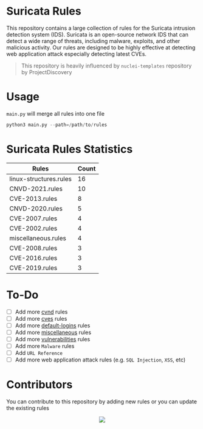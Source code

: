 # Suricata Rules

This repository contains a large collection of rules for the Suricata intrusion detection system (IDS). Suricata is an open-source network IDS that can detect a wide range of threats, including malware, exploits, and other malicious activity. Our rules are designed to be highly effective at detecting web application attack especially detecting latest CVEs.

> This repository is heavily influenced by `nuclei-templates` repository by ProjectDiscovery

# Usage

`main.py` will merge all rules into one file

```python
python3 main.py --path=/path/to/rules
```

# Suricata Rules Statistics

| Rules | Count |
| ----- | ----- |
| linux-structures.rules | 16 |
| CNVD-2021.rules | 10 |
| CVE-2013.rules | 8 |
| CNVD-2020.rules | 5 |
| CVE-2007.rules | 4 |
| CVE-2002.rules | 4 |
| miscellaneous.rules | 4 |
| CVE-2008.rules | 3 |
| CVE-2016.rules | 3 |
| CVE-2019.rules | 3 |

# To-Do

- [ ] Add more [cvnd](https://github.com/projectdiscovery/nuclei-templates/tree/main/http/cvnd) rules
- [ ] Add more [cves](https://github.com/projectdiscovery/nuclei-templates/tree/main/http/cves) rules
- [ ] Add more [default-logins](https://github.com/projectdiscovery/nuclei-templates/tree/main/http/default-logins) rules
- [ ] Add more [miscellaneous](https://github.com/projectdiscovery/nuclei-templates/tree/main/http/miscellaneous) rules
- [ ] Add more [vulnerabilities](https://github.com/projectdiscovery/nuclei-templates/tree/main/http/vulnerabilities) rules
- [ ] Add more `Malware` rules
- [ ] Add `URL Reference`
- [ ] Add more web application attack rules (e.g. `SQL Injection`, `XSS`, etc)

# Contributors

You can contribute to this repository by adding new rules or you can update the existing rules

<p align="center">
<a href="https://github.com/daffainfo/suricata-rules/graphs/contributors">
  <img src="https://contrib.rocks/image?repo=daffainfo/suricata-rules&max=25">
</a>
</p>


